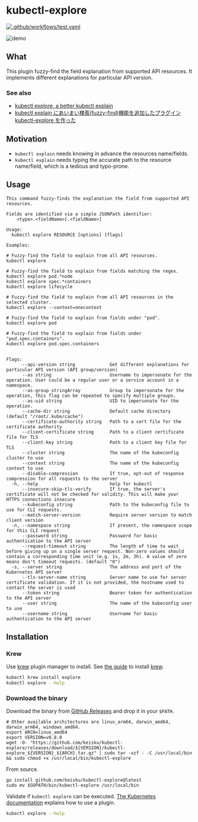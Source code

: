 # kubectl-explore

[![.github/workflows/test.yaml](https://github.com/keisku/kubectl-explore/actions/workflows/go_test.yaml/badge.svg)](https://github.com/keisku/kubectl-explore/actions/workflows/go_test.yaml)

![demo](./demo.gif)

## What

This plugin fuzzy-find the field explanation from supported API resources. It implements different explanations for particular API version.

### See also

- [kubectl explore, a better kubectl explain](https://keisku.medium.com/kubectl-explore-a-better-kubectl-explain-46a939fafe3a)
- [kubectl explain にあいまい検索(fuzzy-find)機能を追加したプラグイン kubectl-explore を作った](https://zenn.dev/kskumgk63/articles/d52be6c4a31bbb)

## Motivation

- `kubectl explain` needs knowing in advance the resources name/fields.
- `kubectl explain` needs typing the accurate path to the resource name/field, which is a tedious and typo-prone.

## Usage

```
This command fuzzy-finds the explanation the field from supported API resources.

Fields are identified via a simple JSONPath identifier:
	<type>.<fieldName>[.<fieldName>]

Usage:
  kubectl explore RESOURCE [options] [flags]

Examples:

# Fuzzy-find the field to explain from all API resources.
kubectl explore

# Fuzzy-find the field to explain from fields matching the regex.
kubectl explore pod.*node
kubectl explore spec.*containers
kubectl explore lifecycle

# Fuzzy-find the field to explain from all API resources in the selected cluster.
kubectl explore --context=onecontext

# Fuzzy-find the field to explain from fields under "pod".
kubectl explore pod

# Fuzzy-find the field to explain from fields under "pod.spec.containers".
kubectl explore pod.spec.containers


Flags:
      --api-version string             Get different explanations for particular API version (API group/version)
      --as string                      Username to impersonate for the operation. User could be a regular user or a service account in a namespace.
      --as-group stringArray           Group to impersonate for the operation, this flag can be repeated to specify multiple groups.
      --as-uid string                  UID to impersonate for the operation.
      --cache-dir string               Default cache directory (default "/root/.kube/cache")
      --certificate-authority string   Path to a cert file for the certificate authority
      --client-certificate string      Path to a client certificate file for TLS
      --client-key string              Path to a client key file for TLS
      --cluster string                 The name of the kubeconfig cluster to use
      --context string                 The name of the kubeconfig context to use
      --disable-compression            If true, opt-out of response compression for all requests to the server
  -h, --help                           help for kubectl
      --insecure-skip-tls-verify       If true, the server's certificate will not be checked for validity. This will make your HTTPS connections insecure
      --kubeconfig string              Path to the kubeconfig file to use for CLI requests.
      --match-server-version           Require server version to match client version
  -n, --namespace string               If present, the namespace scope for this CLI request
      --password string                Password for basic authentication to the API server
      --request-timeout string         The length of time to wait before giving up on a single server request. Non-zero values should contain a corresponding time unit (e.g. 1s, 2m, 3h). A value of zero means don't timeout requests. (default "0")
  -s, --server string                  The address and port of the Kubernetes API server
      --tls-server-name string         Server name to use for server certificate validation. If it is not provided, the hostname used to contact the server is used
      --token string                   Bearer token for authentication to the API server
      --user string                    The name of the kubeconfig user to use
      --username string                Username for basic authentication to the API server
```

## Installation

### Krew

Use [krew](https://krew.sigs.k8s.io/) plugin manager to install.
See [the guide](https://krew.sigs.k8s.io/docs/user-guide/setup/install/) to install [krew](https://krew.sigs.k8s.io/).

```bash
kubectl krew install explore
kubectl explore --help
```

### Download the binary

Download the binary from [GitHub Releases](https://github.com/keisku/kubectl-explore/releases) and drop it in your `$PATH`.

```shell
# Other available architectures are linux_arm64, darwin_amd64, darwin_arm64, windows_amd64.
export ARCH=linux_amd64
export VERSION=v0.8.0
wget -O- "https://github.com/keisku/kubectl-explore/releases/download/${VERSION}/kubectl-explore_${VERSION}_${ARCH}.tar.gz" | sudo tar -xzf - -C /usr/local/bin && sudo chmod +x /usr/local/bin/kubectl-explore
```

From source.

```shell
go install github.com/keisku/kubectl-explore@latest
sudo mv $GOPATH/bin/kubectl-explore /usr/local/bin
```

Validate if `kubectl explore` can be executed.
[The Kubernetes documentation](https://kubernetes.io/docs/tasks/extend-kubectl/kubectl-plugins/#using-a-plugin) explains how to use a plugin.

```bash
kubectl explore --help
```
